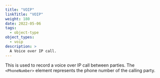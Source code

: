 ```yaml
---
title: "VOIP"
linkTitle: "VOIP"
weight: 180
date: 2022-05-06
tags:
  - object-type
object_types:
  - voip
description: >
  A Voice over IP call.
---
```


This is used to record a voice over IP call between parties.
The `<PhoneNumber>` element represents the phone number of the calling party.
